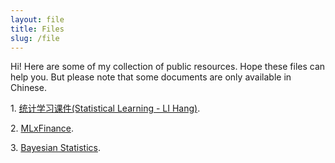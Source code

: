 ```yaml
---
layout: file
title: Files
slug: /file
---
```

Hi! Here are some of my collection of public resources. Hope these files can help you. But please note that some documents are only available in Chinese.
<p>1. <a href="https://xufeng.de/files/StatisticalLearningLH">统计学习课件(Statistical Learning - LI Hang)</a>.</p>
<p>2. <a href="https://xufeng.de/files/MLxFinance">MLxFinance</a>.</p>
<p>3. <a href="https://xufeng.de/files/Bayesian">Bayesian Statistics</a>.</p>

